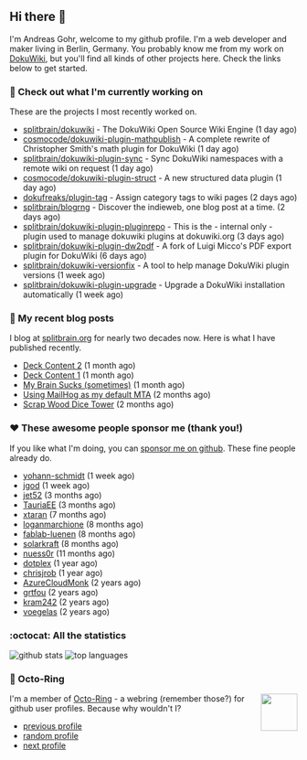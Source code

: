 ## Hi there :wave:

I'm Andreas Gohr, welcome to my github profile. I'm a web developer and maker living in Berlin, Germany. You probably know me from my work on [DokuWiki](https://github.com/splitbrain/dokuwiki), but you'll find all kinds of other projects here. Check the links below to get started.

### :hammer: Check out what I'm currently working on

These are the projects I most recently worked on.


- [splitbrain/dokuwiki](https://github.com/splitbrain/dokuwiki) - The DokuWiki Open Source Wiki Engine (1 day ago)
- [cosmocode/dokuwiki-plugin-mathpublish](https://github.com/cosmocode/dokuwiki-plugin-mathpublish) - A complete rewrite of Christopher Smith&#39;s math plugin for DokuWiki (1 day ago)
- [splitbrain/dokuwiki-plugin-sync](https://github.com/splitbrain/dokuwiki-plugin-sync) - Sync DokuWiki namespaces with a remote wiki on request (1 day ago)
- [cosmocode/dokuwiki-plugin-struct](https://github.com/cosmocode/dokuwiki-plugin-struct) - A new structured data plugin (1 day ago)
- [dokufreaks/plugin-tag](https://github.com/dokufreaks/plugin-tag) - Assign category tags to wiki pages (2 days ago)
- [splitbrain/blogrng](https://github.com/splitbrain/blogrng) - Discover the indieweb, one blog post at a time. (2 days ago)
- [splitbrain/dokuwiki-plugin-pluginrepo](https://github.com/splitbrain/dokuwiki-plugin-pluginrepo) - This is the - internal only - plugin used to manage dokuwiki plugins at dokuwiki.org (3 days ago)
- [splitbrain/dokuwiki-plugin-dw2pdf](https://github.com/splitbrain/dokuwiki-plugin-dw2pdf) - A fork of Luigi Micco&#39;s PDF export plugin for DokuWiki (6 days ago)
- [splitbrain/dokuwiki-versionfix](https://github.com/splitbrain/dokuwiki-versionfix) - A tool to help manage DokuWiki plugin versions (1 week ago)
- [splitbrain/dokuwiki-plugin-upgrade](https://github.com/splitbrain/dokuwiki-plugin-upgrade) - Upgrade a DokuWiki installation automatically (1 week ago)

### :scroll: My recent blog posts

I blog at [splitbrain.org](https://www.splitbrain.org) for nearly two decades now. Here is what I have published recently.


- [Deck Content 2](https://www.splitbrain.org/blog/2022-05/25b_deck_content_2) (1 month ago)
- [Deck Content 1](https://www.splitbrain.org/blog/2022-05/25_deck_content_1) (1 month ago)
- [My Brain Sucks (sometimes)](https://www.splitbrain.org/blog/2022-05/14-my_brain_sucks_sometimes) (1 month ago)
- [Using MailHog as my default MTA](https://www.splitbrain.org/blog/2022-05/03-mailhog_as_default_mta) (2 months ago)
- [Scrap Wood Dice Tower](https://www.splitbrain.org/blog/2022-04/22-scrap_wood_dice_tower) (2 months ago)

### :hearts:️ These awesome people sponsor me (thank you!)

If you like what I'm doing, you can [sponsor me on github](https://github.com/sponsors/splitbrain). These fine people already do.


- [yohann-schmidt](https://github.com/yohann-schmidt) (1 week ago)
- [jgod](https://github.com/jgod) (1 week ago)
- [jet52](https://github.com/jet52) (3 months ago)
- [TauriaEE](https://github.com/TauriaEE) (3 months ago)
- [xtaran](https://github.com/xtaran) (7 months ago)
- [loganmarchione](https://github.com/loganmarchione) (8 months ago)
- [fablab-luenen](https://github.com/fablab-luenen) (8 months ago)
- [solarkraft](https://github.com/solarkraft) (8 months ago)
- [nuess0r](https://github.com/nuess0r) (11 months ago)
- [dotplex](https://github.com/dotplex) (1 year ago)
- [chrisjrob](https://github.com/chrisjrob) (1 year ago)
- [AzureCloudMonk](https://github.com/AzureCloudMonk) (2 years ago)
- [grtfou](https://github.com/grtfou) (2 years ago)
- [kram242](https://github.com/kram242) (2 years ago)
- [voegelas](https://github.com/voegelas) (2 years ago)

### :octocat: All the statistics

 ![github stats](https://github-readme-stats.vercel.app/api?username=splitbrain&show_icons=true&hide_title=true)
![top languages](https://github-readme-stats.vercel.app/api/top-langs/?username=splitbrain&layout=compact)


### :octopus: Octo-Ring

<img width="64" height="65" src="https://octo-ring.com/static/img/octo.png" align="right" alt="">

I'm a member of [Octo-Ring](https://octo-ring.com/) - a webring (remember those?) for github user profiles. Because why wouldn't I? 

* [previous profile](https://octo-ring.com/p/splitbrain/prev)
* [random profile](https://octo-ring.com/p/splitbrain/random)
* [next profile](https://octo-ring.com/p/splitbrain/next)

